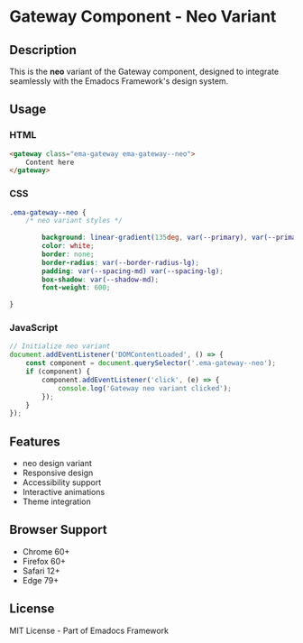 # Gateway Component - Neo Variant

## Description
This is the **neo** variant of the Gateway component, designed to integrate seamlessly with the Emadocs Framework's design system.

## Usage

### HTML
```html
<gateway class="ema-gateway ema-gateway--neo">
    Content here
</gateway>
```

### CSS
```css
.ema-gateway--neo {
    /* neo variant styles */
    
        background: linear-gradient(135deg, var(--primary), var(--primary-dark));
        color: white;
        border: none;
        border-radius: var(--border-radius-lg);
        padding: var(--spacing-md) var(--spacing-lg);
        box-shadow: var(--shadow-md);
        font-weight: 600;
    
}
```

### JavaScript
```javascript
// Initialize neo variant
document.addEventListener('DOMContentLoaded', () => {
    const component = document.querySelector('.ema-gateway--neo');
    if (component) {
        component.addEventListener('click', (e) => {
            console.log('Gateway neo variant clicked');
        });
    }
});
```

## Features
- neo design variant
- Responsive design
- Accessibility support
- Interactive animations
- Theme integration

## Browser Support
- Chrome 60+
- Firefox 60+
- Safari 12+
- Edge 79+

## License
MIT License - Part of Emadocs Framework
